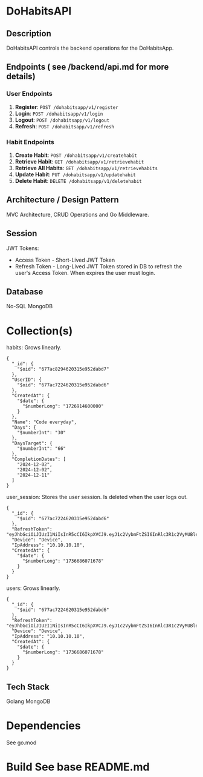 # DoHabitsAPI

## Description
DoHabitsAPI controls the backend operations for the DoHabitsApp. 

## Endpoints ( see /backend/api.md for more details)
### User Endpoints
1. **Register**: `POST /dohabitsapp/v1/register`
2. **Login**: `POST /dohabitsapp/v1/login`
3. **Logout**: `POST /dohabitsapp/v1/logout`
4. **Refresh**: `POST /dohabitsapp/v1/refresh`

### Habit Endpoints
1. **Create Habit**: `POST /dohabitsapp/v1/createhabit`
2. **Retrieve Habit**: `GET /dohabitsapp/v1/retrievehabit`
3. **Retrieve All Habits**: `GET /dohabitsapp/v1/retrievehabits`
4. **Update Habit**: `PUT /dohabitsapp/v1/updatehabit`
5. **Delete Habit**: `DELETE /dohabitsapp/v1/deletehabit`

## Architecture / Design Pattern
MVC Architecture, CRUD Operations and Go Middleware.

## Session
JWT Tokens:
- Access Token - Short-Lived JWT Token
- Refresh Token - Long-Lived JWT Token stored in DB to refresh the user's Access Token. When expires the user must login.

## Database
No-SQL MongoDB

# Collection(s)
habits:
Grows linearly.
```
{
  "_id": {
    "$oid": "677ac8294620315e952dabd7"
  },
  "UserID": {
    "$oid": "677ac7224620315e952dabd6"
  },
  "CreatedAt": {
    "$date": {
      "$numberLong": "1726914600000"
    }
  },
  "Name": "Code everyday",
  "Days": {
    "$numberInt": "30"
  },
  "DaysTarget": {
    "$numberInt": "66"
  },
  "CompletionDates": [
    "2024-12-02",
    "2024-12-02",
    "2024-12-11"
  ]
}
```

user_session:
Stores the user session. Is deleted when the user logs out.
```
{
  "_id": {
    "$oid": "677ac7224620315e952dabd6"
  },
  "RefreshToken": "eyJhbGciOiJIUzI1NiIsInR5cCI6IkpXVCJ9.eyJ1c2VybmFtZSI6InRlc3R1c2VyMUBleGFtcGxlLmNvbSIsImV4cCI6MTczNjc3MjQ3MX0.vfVn044yRxx5kiLfo_VYxzqturusyN2gZofoGPK5hVg",
  "Device": "Device",
  "IpAddress": "10.10.10.10",
  "CreatedAt": {
    "$date": {
      "$numberLong": "1736686071678"
    }
  }
}
```

users:
Grows linearly.
```
{
  "_id": {
    "$oid": "677ac7224620315e952dabd6"
  },
  "RefreshToken": "eyJhbGciOiJIUzI1NiIsInR5cCI6IkpXVCJ9.eyJ1c2VybmFtZSI6InRlc3R1c2VyMUBleGFtcGxlLmNvbSIsImV4cCI6MTczNjc3MjQ3MX0.vfVn044yRxx5kiLfo_VYxzqturusyN2gZofoGPK5hVg",
  "Device": "Device",
  "IpAddress": "10.10.10.10",
  "CreatedAt": {
    "$date": {
      "$numberLong": "1736686071678"
    }
  }
}
```

## Tech Stack
Golang
MongoDB

# Dependencies
See go.mod

# Build See base README.md
